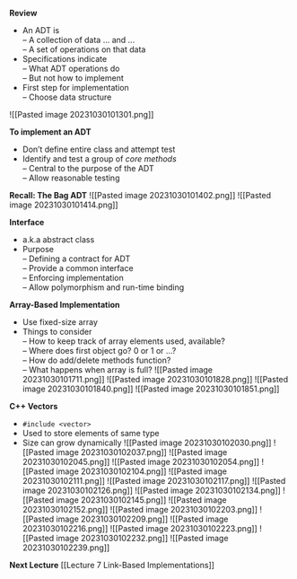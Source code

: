 **Review** 
*  An ADT is  
	– A collection of data ... and ...  
	– A set of operations on that data  
* Specifications indicate  
	– What ADT operations do  
	– But not how to implement  
*  First step for implementation  
	– Choose data structure

![[Pasted image 20231030101301.png]]

**To implement an ADT**

* Don’t define entire class and attempt test  
*  Identify and test a group of _core methods_  
	– Central to the purpose of the ADT  
	– Allow reasonable testing

**Recall: The Bag ADT**
![[Pasted image 20231030101402.png]]
![[Pasted image 20231030101414.png]]

**Interface**
* a.k.a abstract class  
* Purpose  
	– Defining a contract for ADT  
	– Provide a common interface  
	– Enforcing implementation  
	– Allow polymorphism and run-time binding

**Array-Based Implementation**
* Use fixed-size array  
* Things to consider  
	– How to keep track of array elements used, available?  
	– Where does first object go? 0 or 1 or ...?  
	– How do add/delete methods function?  
	– What happens when array is full?
![[Pasted image 20231030101711.png]]
![[Pasted image 20231030101828.png]]
![[Pasted image 20231030101840.png]]
![[Pasted image 20231030101851.png]]

**C++ Vectors**
* `#include <vector> `
* Used to store elements of same type  
* Size can grow dynamically
![[Pasted image 20231030102030.png]]
![[Pasted image 20231030102037.png]]
![[Pasted image 20231030102045.png]]
![[Pasted image 20231030102054.png]]
![[Pasted image 20231030102104.png]]
![[Pasted image 20231030102111.png]]
![[Pasted image 20231030102117.png]]
![[Pasted image 20231030102126.png]]
![[Pasted image 20231030102134.png]]
![[Pasted image 20231030102145.png]]
![[Pasted image 20231030102152.png]]
![[Pasted image 20231030102203.png]]
![[Pasted image 20231030102209.png]]
![[Pasted image 20231030102216.png]]
![[Pasted image 20231030102223.png]]
![[Pasted image 20231030102232.png]]
![[Pasted image 20231030102239.png]]

**Next Lecture**
[[Lecture 7 Link-Based Implementations]]
